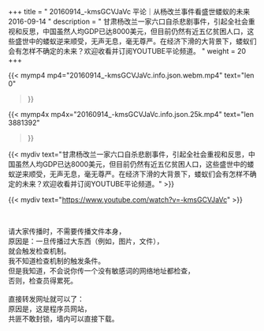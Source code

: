 +++
title = " 20160914_-kmsGCVJaVc 平论｜从杨改兰事件看盛世蝼蚁的未来 2016-09-14 "
description = " 甘肃杨改兰一家六口自杀悲剧事件，引起全社会重视和反思，中国虽然人均GDP已达8000美元，但目前仍然有近五亿贫困人口，这些盛世中的蝼蚁逆来顺受，无声无息，毫无尊严。在经济下滑的大背景下，蝼蚁们会有怎样不确定的未来？欢迎收看并订阅YOUTUBE平论频道。 "
weight = 20
+++

{{< mymp4 mp4="20160914_-kmsGCVJaVc.info.json.webm.mp4" 
text="len 0"
>}}

{{< mymp4x  mp4x="20160914_-kmsGCVJaVc.info.json.25k.mp4"
text="len 3881392"
>}}


{{< mydiv text="甘肃杨改兰一家六口自杀悲剧事件，引起全社会重视和反思，中国虽然人均GDP已达8000美元，但目前仍然有近五亿贫困人口，这些盛世中的蝼蚁逆来顺受，无声无息，毫无尊严。在经济下滑的大背景下，蝼蚁们会有怎样不确定的未来？欢迎收看并订阅YOUTUBE平论频道。" >}}
<br>

{{< mydiv text="https://www.youtube.com/watch?v=-kmsGCVJaVc" >}}


<br>

请大家传播时，不需要传播文件本身，<br>
原因是：一旦传播过大东西（例如，图片，文件），<br>
就会触发检查机制。<br>
我不知道检查机制的触发条件。<br>
但是我知道，不会说你传一个没有敏感词的网络地址都检查，<br>
否则，检查员得累死。<br><br>
直接转发网址就可以了：<br>
原因是，这是程序员网站，<br>
共匪不敢封锁，墙内可以直接下载。


